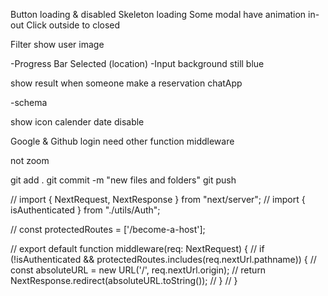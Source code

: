 <!-- UI -->
Button loading & disabled
Skeleton loading
Some modal have animation in-out
Click outside to closed

<!-- Navbar -->
Filter
show user image

<!-- become-a-host Page -->
-Progress Bar
Selected (location) 
    -Input background still blue

<!-- hosting dashboard -->
show result when someone make a reservation
chatApp

<!-- Wishlist -->
-schema

<!-- SingleListing -->
show icon
calender date disable


<!-- Auth -->
Google & Github login need other function
middleware

<!-- Map -->
not zoom

<!-- Git Push -->
git add .
git commit -m "new files and folders"
git push



// import { NextRequest, NextResponse } from "next/server";
// import { isAuthenticated } from "./utils/Auth";

// const protectedRoutes = ['/become-a-host'];

// export default function middleware(req: NextRequest) {
//     if (!isAuthenticated && protectedRoutes.includes(req.nextUrl.pathname)) {
//         const absoluteURL = new URL('/', req.nextUrl.origin);
//         return NextResponse.redirect(absoluteURL.toString());
//     }
// }